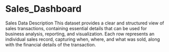 # Sales_Dashboard
Sales Data Description This dataset provides a clear and structured view of sales transactions, containing essential details that can be used for business analysis, reporting, and visualization. Each row represents an individual sales record, capturing when, where, and what was sold, along with the financial details of the transaction.
